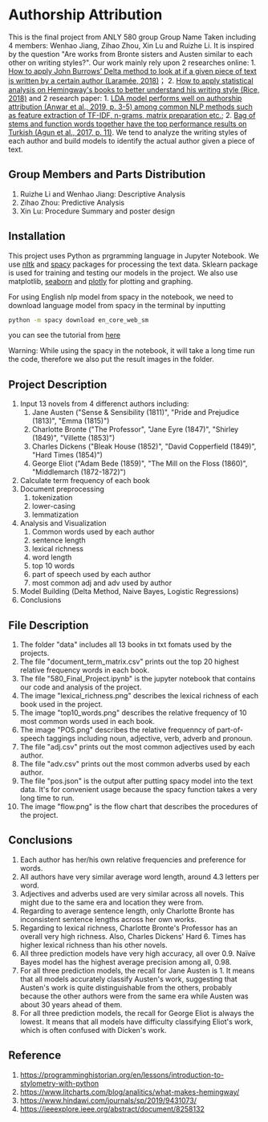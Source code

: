 # Authorship Attribution

This is the final project from ANLY 580 group Group Name Taken including 4 members: Wenhao Jiang, Zihao Zhou, Xin Lu and Ruizhe Li. It is inspired by the question "Are works from Bronte sisters and Austen similar to each other on writing styles?". Our work mainly rely upon 2 researches online: 1. [How to apply John Burrows’ Delta method to look at if a given piece of text is written by a certain author (Laramée, 2018)](https://programminghistorian.org/en/lessons/introduction-to-stylometry-with-python)； 2. [How to apply statistical analysis on Hemingway's books to better understand his writing style (Rice, 2018)](https://www.litcharts.com/blog/analitics/what-makes-hemingway/
) and 2 research paper: 1. [LDA model performs well on authorship attribution (Anwar et al., 2019, p. 3-5) among common NLP methods such as feature extraction of TF-IDF, n-grams, matrix preparation etc.](https://www.hindawi.com/journals/sp/2019/9431073/); 2. [Bag of stems and function words together have the top performance results on Turkish (Agun et al., 2017, p. 11)](https://ieeexplore.ieee.org/abstract/document/8258132). We tend to analyze the writing styles of each author and build models to identify the actual author given a piece of text. 

## Group Members and Parts Distribution

1. Ruizhe Li and Wenhao Jiang: Descriptive Analysis
2. Zihao Zhou: Predictive Analysis
3. Xin Lu: Procedure Summary and poster design

## Installation

This project uses Python as prgramming language in Jupyter Notebook. We use [nltk](https://www.nltk.org/) and [spacy](https://spacy.io/usage) packages for processing the text data. Sklearn package is used for training and testing our models in the project. We also use matplotlib, [seaborn](https://seaborn.pydata.org/) and [plotly](https://plot.ly/python/) for plotting and graphing. 

For using English nlp model from spacy in the notebook, we need to download language model from spacy in the terminal by inputting 
```bash
python -m spacy download en_core_web_sm
```
you can see the tutorial from [here](https://spacy.io/usage/models)

Warning: While using the spacy in the notebook, it will take a long time run the code, therefore we also put the result images in the folder.

## Project Description

1. Input 13 novels from 4 differenct authors including:
   1. Jane Austen ("Sense & Sensibility (1811)", "Pride and Prejudice (1813)", "Emma (1815)")
   2. Charlotte Bronte ("The Professor", "Jane Eyre (1847)", "Shirley (1849)", "Villette (1853)")
   3. Charles Dickens ("Bleak House (1852)", "David Copperfield (1849)", "Hard Times (1854)")
   4. George Eliot ("Adam Bede (1859)", "The Mill on the Floss (1860)", "Middlemarch (1872-1872)")
2. Calculate term frequency of each book
3. Document preprocessing
   1. tokenization
   2. lower-casing 
   3. lemmatization
4. Analysis and Visualization 
   1. Common words used by each author
   2. sentence length
   3. lexical richness 
   4. word length
   5. top 10 words 
   6. part of speech used by each author
   7. most common adj and adv used by author
5. Model Building (Delta Method, Naive Bayes, Logistic Regressions)
6. Conclusions

## File Description

1. The folder "data" includes all 13 books in txt fomats used by the projects.
2. The file "document_term_matrix.csv" prints out the top 20 highest relative frequency words in each book.
3. The file "580_Final_Project.ipynb" is the jupyter notebook that contains our code and analysis of the project.
4. The image "lexical_richness.png" describes the lexical richness of each book used in the project.
5. The image "top10_words.png" describes the relative frequency of 10 most common words used in each book.
6. The image "POS.png" describes the relative frequenncy of part-of-speech taggings including noun, adjective, verb, adverb and pronoun.
7. The file "adj.csv" prints out the most common adjectives used by each author.
8. The file "adv.csv" prints out the most common adverbs used by each author.
9. The file "pos.json" is the output after putting spacy model into the text data. It's for convenient usage because the spacy function takes a very long time to run.
10. The image "flow.png" is the flow chart that describes the procedures of the project. 

## Conclusions

1. Each author has her/his own relative frequencies and preference for words.
2. All authors have very similar average word length, around 4.3 letters per word.
3. Adjectives and adverbs used are very similar across all novels. This might due to the same era and location they were from.
4. Regarding to average sentence length, only Charlotte Bronte has inconsistent sentence lengths across her own works.
5. Regarding to lexical richness, Charlotte Bronte's Professor has an overall very high richness. Also, Charles Dickens' Hard 6. Times has higher lexical richness than his other novels.
7. All three prediction models have very high accuracy, all over 0.9. Naïve Bayes model has the highest average precision among all, 0.98.
8. For all three prediction models, the recall for Jane Austen is 1. It means that all models accurately classify Austen's work, suggesting that Austen's work is quite distinguishable from the others, probably because the other authors were from the same era while Austen was about 30 years ahead of them.
9. For all three prediction models, the recall for George Eliot is always the lowest. It means that all models have difficulty classifying Eliot's work, which is often confused with Dicken's work.

## Reference
1. https://programminghistorian.org/en/lessons/introduction-to-stylometry-with-python
2. https://www.litcharts.com/blog/analitics/what-makes-hemingway/
3. https://www.hindawi.com/journals/sp/2019/9431073/
4. https://ieeexplore.ieee.org/abstract/document/8258132
